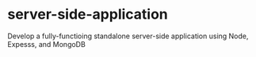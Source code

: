 # server-side-application
Develop a fully-functioing standalone server-side application using Node, Expesss, and MongoDB
